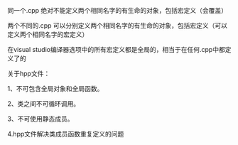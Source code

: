 同一个.cpp 绝对不能定义两个相同名字的有生命的对象，包括宏定义（会覆盖）

两个不同的.cpp 可以分别定义两个相同名字的有生命的对象，包括宏定义（可以定义两个相同名字的宏定义）

在visual studio编译器选项中的所有宏定义都是全局的，相当于在任何.cpp中都定义了的

关于hpp文件：

1、不可包含全局对象和全局函数。

2、类之间不可循环调用。

3、不可使用静态成员。

4.hpp文件解决类成员函数重复定义的问题



